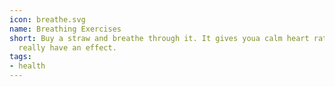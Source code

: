 ```yaml
---
icon: breathe.svg
name: Breathing Exercises
short: Buy a straw and breathe through it. It gives youa calm heart rate. These exercises
  really have an effect.
tags:
- health
---
```

